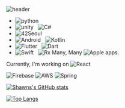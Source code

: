
![header](https://capsule-render.vercel.app/api?type=rect&color=auto&height=300&section=header&text=Shawn's%20Lab&fontSize=90)

- ![python](https://img.shields.io/badge/python-white?logo=python)  <br/> 
- ![unity](https://img.shields.io/badge/unity-black?logo=unity) &nbsp; ![C#](https://img.shields.io/badge/Csharp-239120?logo=C%20Sharp) <br/> 
- ![42Seoul](https://img.shields.io/badge/42Seoul-black?logo=42) 
- ![Android](https://img.shields.io/badge/Android-white?logo=Android) &nbsp; ![Kotlin](https://img.shields.io/badge/Kotlin-FF9E2A?logo=Kotlin)
- ![Flutter](https://img.shields.io/badge/Flutter-02569B?logo=Flutter) &nbsp; ![Dart](https://img.shields.io/badge/Dart-0175C2?logo=Dart) <br/> 
- ![Swift](https://img.shields.io/badge/swift-white?logo=Swift) &nbsp; ![Rx](https://img.shields.io/badge/RxSwift-B7178C?logo=ReactiveX)
  Many, Many ![Apple](https://img.shields.io/badge/Apple-black?logo=Apple) apps.

Currently, I'm working on ![React](https://img.shields.io/badge/React-2C3454?logo=React)

![Firebase](https://img.shields.io/badge/Firebase-red?logo=Firebase) ![AWS](https://img.shields.io/badge/Amazon%20Aws-red?logo=Amazon%20AWS)  ![Spring](https://img.shields.io/badge/Spring%20Boot-white?logo=Spring%20Boot)


[![Shawns's GitHub stats](https://github-readme-stats.vercel.app/api?username=TechD-lab)](https://github.com/ShawnyLab/github-readme-stats)

[![Top Langs](https://github-readme-stats.vercel.app/api/top-langs/?username=TechD-lab)](https://github.com/ShawnyLab/github-readme-stats)
